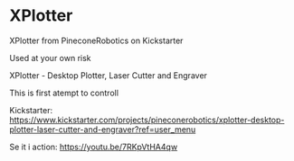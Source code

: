 # XPlotter
XPlotter from PineconeRobotics on Kickstarter

Used at your own risk

XPlotter - Desktop Plotter, Laser Cutter and Engraver

This is first atempt to controll 

Kickstarter:
https://www.kickstarter.com/projects/pineconerobotics/xplotter-desktop-plotter-laser-cutter-and-engraver?ref=user_menu

Se it i action:
https://youtu.be/7RKpVtHA4qw
